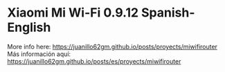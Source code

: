 # Xiaomi Mi Wi-Fi 0.9.12 Spanish-English

More info here: https://juanillo62gm.github.io/posts/proyects/miwifirouter
Más información aquí: https://juanillo62gm.github.io/posts/es/proyects/miwifirouter
